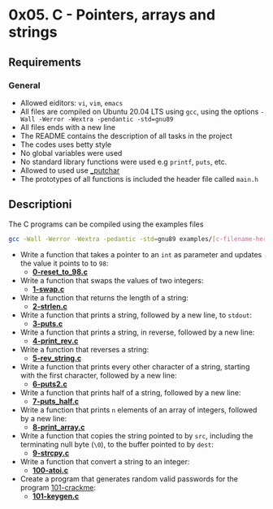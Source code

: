 # 0x05. C - Pointers, arrays and strings
## Requirements
### General
* Allowed eiditors: `vi`, `vim`, `emacs`
* All files are compiled on Ubuntu 20.04 LTS using `gcc`, using the options `-Wall -Werror -Wextra -pendantic -std=gnu89`
* All files ends with a new line
* The README contains the description of all tasks in the project
* The codes uses betty style
* No global variables were used
* No standard library functions were used e.g `printf`, `puts`, etc.
* Allowed to used use [_putchar](https://github.com/holbertonschool/_putchar.c/blob/master/_putchar.c)
* The prototypes of all functions is included the header file called `main.h`
## Descriptioni
The C programs can be compiled using the examples files
```bash
gcc -Wall -Werror -Wextra -pedantic -std=gnu89 examples/[c-filename-here] && ./a.out
```
* Write a function that takes a pointer to an `int` as parameter and updates the value it points to to `98`:
    * **[0-reset_to_98.c](https://github.com/Samuel-IG16/alx-low_level_programming/blob/master/0x05-pointers_arrays_strings/0-reset_to_98.c)**
* Write a function that swaps the values of two integers:
    * **[1-swap.c](https://github.com/Samuel-IG16/alx-low_level_programming/blob/master/0x05-pointers_arrays_strings/1-swap.c)**
* Write a function that returns the length of a string:
    * **[2-strlen.c](https://github.com/Samuel-IG16/alx-low_level_programming/blob/master/0x05-pointers_arrays_strings/2-strlen.c)**
* Write a function that prints a string, followed by a new line, to `stdout`:
    * **[3-puts.c](https://github.com/Samuel-IG16/alx-low_level_programming/blob/master/0x05-pointers_arrays_strings/3-puts.c)**
* Write a function that prints a string, in reverse, followed by a new line:
    * **[4-print_rev.c](https://github.com/Samuel-IG16/alx-low_level_programming/blob/master/0x05-pointers_arrays_strings/4-print_rev.c)**
* Write a function that reverses a string:
    * **[5-rev_string.c](https://github.com/Samuel-IG16/alx-low_level_programming/blob/master/0x05-pointers_arrays_strings/5-rev_string.c)**
* Write a function that prints every other character of a string, starting with the first character, followed by a new line:
    * **[6-puts2.c](https://github.com/Samuel-IG16/alx-low_level_programming/blob/master/0x05-pointers_arrays_strings/6-puts2.c)**
* Write a function that prints half of a string, followed by a new line:
    * **[7-puts_half.c](https://github.com/Samuel-IG16/alx-low_level_programming/blob/master/0x05-pointers_arrays_strings/7-puts_half.c)**
* Write a function that prints `n` elements of an array of integers, followed by a new line:
    * **[8-print_array.c](https://github.com/Samuel-IG16/alx-low_level_programming/blob/master/0x05-pointers_arrays_strings/8-print_array.c)**
* Write a function that copies the string pointed to by `src`, including the terminating null byte (`\0`), to the buffer pointed to by `dest`:
    * **[9-strcpy.c](https://github.com/Samuel-IG16/alx-low_level_programming/blob/master/0x05-pointers_arrays_strings/9-strcpy.c)**
* Write a function that convert a string to an integer:
    * **[100-atoi.c](https://github.com/Samuel-IG16/alx-low_level_programming/blob/master/0x05-pointers_arrays_strings/100-atoi.c)**
* Create a program that generates random valid passwords for the program [101-crackme](https://github.com/holbertonschool/0x04.c):
    * **[101-keygen.c](https://github.com/Samuel-IG16/alx-low_level_programming/blob/master/0x05-pointers_arrays_strings/101-keygen.c)**
